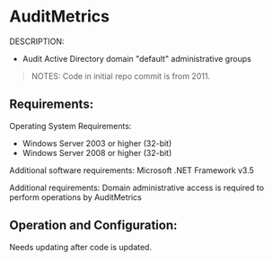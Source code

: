 
# AuditMetrics

DESCRIPTION: 
- Audit Active Directory domain "default" administrative groups

> NOTES: Code in initial repo commit is from 2011. 

## Requirements:

Operating System Requirements:
- Windows Server 2003 or higher (32-bit)
- Windows Server 2008 or higher (32-bit)

Additional software requirements:
Microsoft .NET Framework v3.5

Additional requirements:
Domain administrative access is required to perform operations by AuditMetrics


## Operation and Configuration:

Needs updating after code is updated.
